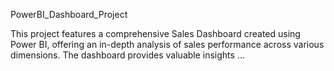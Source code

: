 PowerBI_Dashboard_Project

This project features a comprehensive Sales Dashboard created using Power BI, offering an in-depth analysis of sales performance across various dimensions. The dashboard provides valuable insights …
